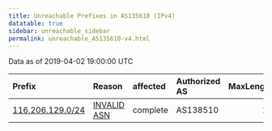 ```yaml
---
title: Unreachable Prefixes in AS135610 (IPv4)
datatable: true
sidebar: unreachable_sidebar
permalink: unreachable_AS135610-v4.html
---
```


Data as of 2019-04-02 19:00:00 UTC


<div class="datatable-begin"></div>

| Prefix                                                     | Reason                                                                                                   | affected   | Authorized AS   |   MaxLength | Anchor                                       |   unreachable /24s |
|:-----------------------------------------------------------|:---------------------------------------------------------------------------------------------------------|:-----------|:----------------|------------:|:---------------------------------------------|-------------------:|
| [116.206.129.0/24](https://stat.ripe.net/116.206.129.0/24) | [INVALID ASN](https://rpki-validator.ripe.net/announcement-preview?asn=AS135610&prefix=116.206.129.0/24) | complete   | AS138510        |          24 | [APNIC](unreachable_APNIC_RPKI_Root-v4.html) |                  1 |

<div class="datatable-end"></div>